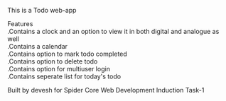This is a Todo web-app

Features
<br>
.Contains a clock and an option to view it in both digital and analogue as well
<br>
.Contains a calendar
<br>
.Contains option to mark todo completed
<br>
.Contains option to delete todo
<br>
.Contains option for multiuser login 
<br>
.Contains seperate list for today's todo



Built by devesh for Spider Core Web Development Induction Task-1
